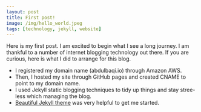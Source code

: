 ```yaml
---
layout: post
title: First post!
image: /img/hello_world.jpeg
tags: [technology, jekyll, website]
---
```

 
Here is my first post. I am excited to begin what I see a long journey. I am thankful to a number of internet blogging technology out there. If you are curious, here is what I did to arrange for this blog.

- I registered my domain name (abdulbaqi.io) through Amazon AWS. 
- Then, I hosted my site through GitHub pages and created CNAME to point to my domain name. 
- I used Jekyll static blogging techniques to tidy up things and stay stree-less which managing the blog. 
- [Beautiful Jekyll theme](https://github.com/daattali/beautiful-jekyll) was very helpful to get me started.
